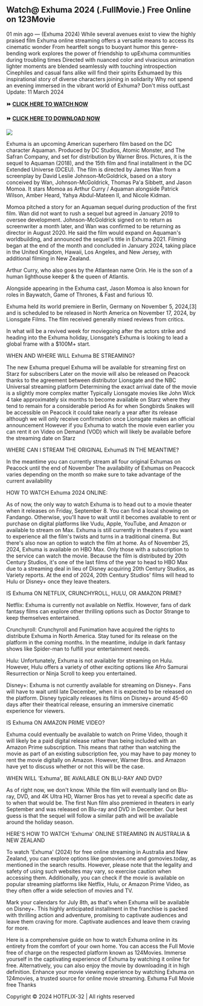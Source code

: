 ## Watch@ Exhuma 2024 (.FullMovie.) Free Online on 123Movie

01 min ago — (Exhuma 2024) While several avenues exist to view the highly praised film Exhuma online streaming offers a versatile means to access its cinematic wonder From heartfelt songs to buoyant humor this genre-bending work explores the power of friendship to upExhuma communities during troubling times Directed with nuanced color and vivacious animation lighter moments are blended seamlessly with touching introspection Cinephiles and casual fans alike will find their spirits Exhumaed by this inspirational story of diverse characters joining in solidarity Why not spend an evening immersed in the vibrant world of Exhuma? Don't miss out!Last Update: 11 March 2024


**⏩ [CLICK HERE TO WATCH NOW](https://hotflix-32.org/movie/838209/exhuma)**


**⏩ [CLICK HERE TO DOWNLOAD NOW](https://hotflix-32.org/movie/838209/exhuma)**


<a href="https://hotflix-32.org/movie/838209/exhuma" rel="nofollow" ><img src="https://blogger.googleusercontent.com/img/b/R29vZ2xl/AVvXsEgpUoUgqiH2PJCPjlfIYH5d-FonJ02EV8oTAFiXQkuEgIbQFyw9qKGwIiZRDHEhsO4v_XkaWgQw-6wBXyCdmosuAqXvseddtQTVJfhxH1-8pIpUj0Acd-dkZELWN4PFNULGaFakdGLI_Go1J9eDIoGasQWKZrLGODiEMW1AIYmDcFmVyGO6Zyy9507INuzT/w640-h360/sdfg.gif" style="max-width: 100%;"></a>


Exhuma is an upcoming American superhero film based on the DC character Aquaman. Produced by DC Studios, Atomic Monster, and The Safran Company, and set for distribution by Warner Bros. Pictures, it is the sequel to Aquaman (2018), and the 15th film and final installment in the DC Extended Universe (DCEU). The film is directed by James Wan from a screenplay by David Leslie Johnson-McGoldrick, based on a story conceived by Wan, Johnson-McGoldrick, Thomas Pa'a Sibbett, and Jason Momoa. It stars Momoa as Arthur Curry / Aquaman alongside Patrick Wilson, Amber Heard, Yahya Abdul-Mateen II, and Nicole Kidman.


Momoa pitched a story for an Aquaman sequel during production of the first film. Wan did not want to rush a sequel but agreed in January 2019 to oversee development. Johnson-McGoldrick signed on to return as screenwriter a month later, and Wan was confirmed to be returning as director in August 2020. He said the film would expand on Aquaman's worldbuilding, and announced the sequel's title in Exhuma 2021. Filming began at the end of the month and concluded in January 2024, taking place in the United Kingdom, Hawaii, Los Angeles, and New Jersey, with additional filming in New Zealand.


Arthur Curry, who also goes by the Atlantean name Orin. He is the son of a human lighthouse keeper & the queen of Atlantis.


Alongside appearing in the Exhuma cast, Jason Momoa is also known for roles in Baywatch, Game of Thrones, & Fast and furious 10.


Exhuma held its world premiere in Berlin, Germany on November 5, 2024,[3] and is scheduled to be released in North America on November 17, 2024, by Lionsgate Films. The film received generally mixed reviews from critics.


In what will be a revived week for moviegoing after the actors strike and heading into the Exhuma holiday, Lionsgate’s Exhuma is looking to lead a global frame with a $100M+ start.


WHEN AND WHERE WILL Exhuma BE STREAMING?


The new Exhuma prequel Exhuma will be available for streaming first on Starz for subscribers Later on the movie will also be released on Peacock thanks to the agreement between distributor Lionsgate and the NBC Universal streaming platform Determining the exact arrival date of the movie is a slightly more complex matter Typically Lionsgate movies like John Wick 4 take approximately six months to become available on Starz where they tend to remain for a considerable period As for when Songbirds Snakes will be accessible on Peacock it could take nearly a year after its release although we will only receive confirmation once Lionsgate makes an official announcement However if you Exhuma to watch the movie even earlier you can rent it on Video on Demand (VOD) which will likely be available before the streaming date on Starz


WHERE CAN I STREAM THE ORIGINAL ExhumaS IN THE MEANTIME?


In the meantime you can currently stream all four original Exhumas on Peacock until the end of November The availability of Exhumas on Peacock varies depending on the month so make sure to take advantage of the current availability


HOW TO WATCH Exhuma 2024 ONLINE:


As of now, the only way to watch Exhuma is to head out to a movie theater when it releases on Friday, September 8. You can find a local showing on Fandango. Otherwise, you'll have to wait until it becomes available to rent or purchase on digital platforms like Vudu, Apple, YouTube, and Amazon or available to stream on Max. Exhuma is still currently in theaters if you want to experience all the film's twists and turns in a traditional cinema. But there's also now an option to watch the film at home. As of November 25, 2024, Exhuma is available on HBO Max. Only those with a subscription to the service can watch the movie. Because the film is distributed by 20th Century Studios, it's one of the last films of the year to head to HBO Max due to a streaming deal in lieu of Disney acquiring 20th Century Studios, as Variety reports. At the end of 2024, 20th Century Studios' films will head to Hulu or Disney+ once they leave theaters.


IS Exhuma ON NETFLIX, CRUNCHYROLL, HULU, OR AMAZON PRIME?


Netflix: Exhuma is currently not available on Netflix. However, fans of dark fantasy films can explore other thrilling options such as Doctor Strange to keep themselves entertained.


Crunchyroll: Crunchyroll and Funimation have acquired the rights to distribute Exhuma in North America. Stay tuned for its release on the platform in the coming months. In the meantime, indulge in dark fantasy shows like Spider-man to fulfill your entertainment needs.


Hulu: Unfortunately, Exhuma is not available for streaming on Hulu. However, Hulu offers a variety of other exciting options like Afro Samurai Resurrection or Ninja Scroll to keep you entertained.


Disney+: Exhuma is not currently available for streaming on Disney+. Fans will have to wait until late December, when it is expected to be released on the platform. Disney typically releases its films on Disney+ around 45-60 days after their theatrical release, ensuring an immersive cinematic experience for viewers.


IS Exhuma ON AMAZON PRIME VIDEO?


Exhuma could eventually be available to watch on Prime Video, though it will likely be a paid digital release rather than being included with an Amazon Prime subscription. This means that rather than watching the movie as part of an existing subscription fee, you may have to pay money to rent the movie digitally on Amazon. However, Warner Bros. and Amazon have yet to discuss whether or not this will be the case.


WHEN WILL 'Exhuma', BE AVAILABLE ON BLU-RAY AND DVD?


As of right now, we don't know. While the film will eventually land on Blu-ray, DVD, and 4K Ultra HD, Warner Bros has yet to reveal a specific date as to when that would be. The first Nun film also premiered in theaters in early September and was released on Blu-ray and DVD in December. Our best guess is that the sequel will follow a similar path and will be available around the holiday season.


HERE'S HOW TO WATCH 'Exhuma' ONLINE STREAMING IN AUSTRALIA & NEW ZEALAND


To watch 'Exhuma' (2024) for free online streaming in Australia and New Zealand, you can explore options like gomovies.one and gomovies.today, as mentioned in the search results. However, please note that the legality and safety of using such websites may vary, so exercise caution when accessing them. Additionally, you can check if the movie is available on popular streaming platforms like Netflix, Hulu, or Amazon Prime Video, as they often offer a wide selection of movies and TV.


Mark your calendars for July 8th, as that's when Exhuma will be available on Disney+. This highly anticipated installment in the franchise is packed with thrilling action and adventure, promising to captivate audiences and leave them craving for more. Captivate audiences and leave them craving for more.


Here is a comprehensive guide on how to watch Exhuma online in its entirety from the comfort of your own home. You can access the Full Movie free of charge on the respected platform known as 124Movies. Immerse yourself in the captivating experience of Exhuma by watching it online for free. Alternatively, you can also enjoy the movie by downloading it in high definition. Enhance your movie viewing experience by watching Exhuma on 124movies, a trusted source for online movie streaming. Exhuma Full Movie free Thanks

Copyright © 2024 HOTFLIX-32 | All rights reserved
